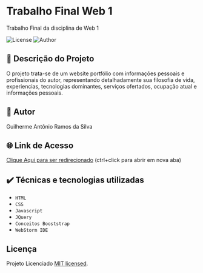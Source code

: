 # Trabalho Final Web 1
Trabalho Final da disciplina de Web 1

![License](https://img.shields.io/github/license/Guilherme-Ramos-php/Web1-Portifolio)  ![Author](https://img.shields.io/badge/Author-Guilherme%20Ramos-green)

## 📖 Descrição do Projeto
O projeto trata-se de um website portfólio com informações pessoais e profissionais do autor, representando detalhadamente sua filosofia de vida, experiencias, tecnologias dominantes, serviços ofertados, ocupação atual e informações pessoais.

## 👤 Autor
Guilherme Antônio Ramos da Silva

## :globe_with_meridians: Link de Acesso
[Clique Aqui para ser redirecionado](http://portfolio.gasolutiondev.com/) (ctrl+click para abrir em nova aba)


## ✔️ Técnicas e tecnologias utilizadas

- ``HTML``
- ``CSS``
- ``Javascript``
- ``JQuery``
- ``Conceitos Booststrap``
- ``WebStorm IDE``

## Licença
Projeto Licenciado [MIT licensed](./LICENSE).
